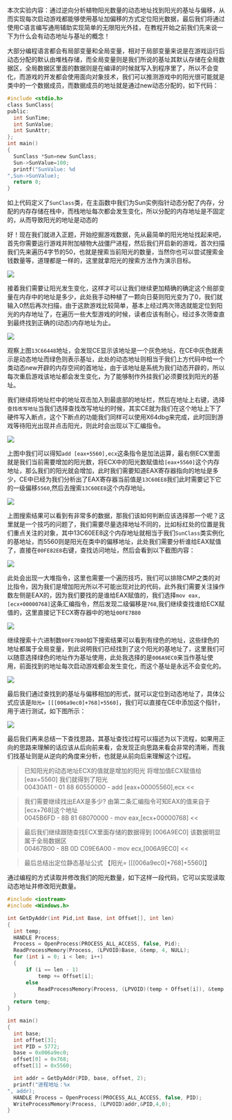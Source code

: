 本次实验内容：通过逆向分析植物阳光数量的动态地址找到阳光的基址与偏移，从而实现每次启动游戏都能够使用基址加偏移的方式定位阳光数据，最后我们将通过使用C语言编写通用辅助实现简单的无限阳光外挂，在教程开始之前我们先来说一下为什么会有动态地址与基址的概念！

大部分编程语言都会有局部变量和全局变量，相对于局部变量来说是在游戏运行后动态分配的默认由堆栈存储，而全局变量则是我们所说的基址其默认存储在全局数据区，全局数据区里面的数据则是在编译的时候就写入到程序里了，所以不会变化，而游戏的开发都会使用面向对象技术，我们可以推测游戏中的阳光很可能就是类中的一个数据成员，而数据成员的地址就是通过new动态分配的，如下代码：

  ```C
  #include <stdio.h>
  class SunClass{
  public:
	int SunTime;
	int SunValue;
	int SunAttr;
  };
  int main()
  {
	SunClass *Sun=new SunClass;
	Sun->SunValue=100;
	printf("SunValue: %d
  ",Sun->SunValue);
	return 0;
  }
  ```

  如上代码定义了`SunClass`类，在主函数中我们为Sun实例指针动态分配了内存，分配的内存存储在栈中，而栈地址每次都会发生变化，所以分配的内存地址是不固定的，从而导致阳光的地址是动态的

  好！现在我们就进入正题，开始挖掘游戏数据，先从最简单的阳光地址找起来吧，首先你需要运行游戏并附加植物大战僵尸进程，然后我们开启新的游戏，首次扫描我们先来遍历4字节的50，也就是搜索当前阳光的数量，当然你也可以尝试搜索金钱数量等，道理都是一样的，这里就拿阳光的搜索方法作为演示目标。

  ![](/image/1379525-20191204182044174-1783598628.png)

  接着我们需要让阳光发生变化，这样才可以让我们继续更加精确的确定这个局部变量在内存中的地址是多少，此处我手动种植了一颗向日葵则阳光变为了0，我们就输入0然后再次扫描，由于这款游戏比较简单，基本上经过两次筛选就能定位到阳光的内存地址了，在遍历一些大型游戏的时候，读者应该有耐心，经过多次筛查直到最终找到正确的\(动态\)内存地址为止。

  ![](/image/1379525-20191204182122450-935362379.png)

  观察上图`13C66448`地址，会发现CE显示该地址是一个灰色地址，在CE中灰色就表示是动态地址而绿色则表示基址，此处的动态地址则相当于我们上方代码中给一个类动态new开辟的内存空间的首地址，由于该地址是系统为我们动态开辟的，所以每次重启游戏该地址都会发生变化，为了能够制作外挂我们必须要找到阳光的基址。

  我们继续将地址栏中的地址双击加入到最底部的地址栏，然后在地址上右键，选择`查找改写地址`当我们选择查找改写地址的时候，其实CE就为我们在这个地址上下了硬件写入断点，这个下断点的功能我们同样可以使用X64dbg来完成，此时回到游戏等待阳光出现并点击阳光，则此时会出现以下汇编指令。

  ![](/image/1379525-20191204182149339-985995726.png)

  上图中我们可以得知`add [eax+5560],ecx`这条指令是加法运算，最右侧ECX里面就是我们当前需要增加的阳光数，将ECX中的阳光数赋值给`[eax+5560]`这个内存地址，那么我们的阳光就会增加，此时我们需要知道EAX寄存器指向的地址是多少，CE中已经为我们分析出了EAX寄存器当前值是`13C60EE8`我们此时需要记下它的一级偏移`5560`,然后去搜索`13C60EE8`这个内存地址。

  ![](/image/1379525-20191204182212553-1426575038.png)

  上图搜索结果可以看到有非常多的数据，那我们该如何判断应该选择那一个呢？这里就是一个技巧的问题了，我们需要尽量选择地址不同的，比如标红处的位置是我们重点关注的对象，其中13C60EE8这个内存地址就相当于我们`SunClass`类实例化的基地址，而5560则是阳光在类中的偏移地址，此处我们需要分析谁给EAX赋值了，直接在`00FE82E8`右键，查找访问地址，然后会看到以下截图内容：

  ![](/image/1379525-20191204182228801-1552396524.png)

  此处会出现一大堆指令，这里也需要一个遍历技巧，我们可以排除CMP之类的对比指令，因为我们是增加阳光所以不可能出现对比的代码，此外我们需要关注操作数左侧是EAX的，因为我们要找的是谁给EAX赋值的，我们选择`mov eax,[ecx+00000768]`这条汇编指令，然后发现二级偏移是`768`,我们继续查找谁给ECX赋值的，这里直接记下ECX寄存器中的地址`00FE7B80`

  ![](/image/1379525-20191204182242305-1204842540.png)

  继续搜索十六进制数`00FE7B80`如下搜索结果可以看到有绿色的地址，这些绿色的地址都属于全局变量，到此说明我们已经找到了这个阳光的基地址了，这里我们可以随意选择绿色的地址作为基址使用，此处我选择的是`006A9EC0`来当作基址使用，前面找到的地址每次启动游戏都会发生变化，而这个基址是永远不会变化的。

  ![](/image/1379525-20191204182256609-1728840459.png)

  最后我们通过查找到的基址与偏移相加的形式，就可以定位到动态地址了，具体公式应该是`阳光= [[[006a9ec0]+768]+5560]`，我们可以直接在CE中添加这个指针，用于进行测试，如下图所示：

  ![](/image/1379525-20191204182342073-664150760.png)

  最后我们再来总结一下查找思路，其基址查找过程可以描述为以下流程，如果用正向的思路来理解的话应该从后向前来看，会发现正向思路来看会非常的清晰，而我们找基址则是从逆向的角度来分析，也就是从前向后来理解这个过程。

  > 已知阳光的动态地址ECX的值就是增加的阳光 将增加值ECX赋值给 \[eax+5560\] 我们就得到了阳光  
  > 00430A11 \- 01 88 60550000 \- add \[eax+00005560\],ecx \<\<

  > 我们需要继续找出EAX是多少\? 由第二条汇编指令可知EAX的值来自于\[ecx+768\]这个地址  
  > 0045B6FD \- 8B 81 68070000 \- mov eax,\[ecx+00000768\] \<\<

  > 最后我们继续跟随查找ECX里面存储的数据得到 \[006A9EC0\] 该数据明显属于全局数据区  
  > 00467B00 \- 8B 0D C09E6A00 \- mov ecx,\[006A9EC0\] \<\<

  > 最后总结出定位静态基址公式 【阳光= \[\[\[006a9ec0\]+768\]+5560\]】

  通过编程的方式读取并修改我们的阳光数量，如下这样一段代码，它可以实现读取动态地址并修改阳光数量。

  ```C
  #include <iostream>
  #include <Windows.h>

  int GetDyAddr(int Pid,int Base, int Offset[], int len)
  {
	int temp;
	HANDLE Process;
	Process = OpenProcess(PROCESS_ALL_ACCESS, false, Pid);
	ReadProcessMemory(Process, (LPVOID)Base, &temp, 4, NULL);
	for (int i = 0; i < len; i++)
	{
		if (i == len - 1)
			temp += Offset[i];
		else
			ReadProcessMemory(Process, (LPVOID)(temp + Offset[i]), &temp, 4, NULL);
	}
	return temp;
  }

  int main()
  {
	int base;
	int offset[3];
	int PID = 5772;
	base = 0x006a9ec0;
	offset[0] = 0x768;
	offset[1] = 0x5560;

	int addr = GetDyAddr(PID, base, offset, 2);
	printf("进程地址：%x
  ", addr);
	HANDLE Process = OpenProcess(PROCESS_ALL_ACCESS, false, PID);
	WriteProcessMemory(Process, (LPVOID)addr,&PID,4,0);
  }
  ```
